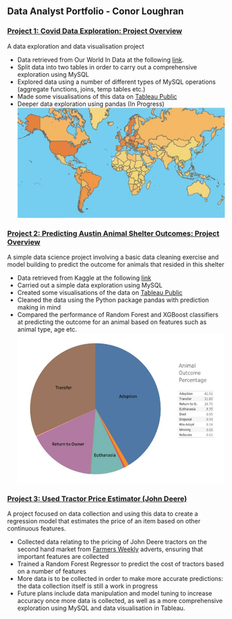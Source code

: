 ## Data Analyst Portfolio - Conor Loughran

### [Project 1: Covid Data Exploration: Project Overview](https://github.com/loughrc/CovidData)
A data exploration and data visualisation project
- Data retrieved from Our World In Data at the following [link](https://ourworldindata.org/covid-deaths).
- Split data into two tables in order to carry out a comprehensive exploration using MySQL
- Explored data using a number of different types of MySQL operations (aggregate functions, joins, temp tables etc.)
- Made some visualisations of this data on [Tableau Public](https://public.tableau.com/profile/conor.loughran#!/vizhome/Covid_Information_Worldwide/Dashboard1)
- Deeper data exploration using pandas (In Progress)
![](/images/covid_world.jpg)

### [Project 2: Predicting Austin Animal Shelter Outcomes: Project Overview](https://github.com/loughrc/Austin_Animal_Shelter)
A simple data science project involving a basic data cleaning exercise and model building to predict the outcome for animals that resided in this shelter
- Data retrieved from Kaggle at the following [link](https://www.kaggle.com/aaronschlegel/austin-animal-center-shelter-outcomes-and?select=aac_shelter_outcomes.csv)
- Carried out a simple data exploration using MySQL
- Created some visualisations of the data on [Tableau Public](https://public.tableau.com/profile/conor.loughran#!/vizhome/Austin_Animal_Shelter/Dashboard1)
- Cleaned the data using the Python package pandas with prediction making in mind
- Compared the performance of Random Forest and XGBoost classifiers at predicting the outcome for an animal based on features such as animal type, age etc.
![](/images/austin_outcomes.jpg)

### [Project 3: Used Tractor Price Estimator (John Deere)](https://github.com/loughrc/JohnDeereData)
A project focused on data collection and using this data to create a regression model that estimates the price of an item based on other continuous features.
- Collected data relating to the pricing of John Deere tractors on the second hand market from [Farmers Weekly](https://classified.fwi.co.uk/used/a-Tractors/24/) adverts, ensuring that important features are collected
- Trained a Random Forest Regressor to predict the cost of tractors based on a number of features
- More data is to be collected in order to make more accurate predictions: the data collection itself is still a work in progress
- Future plans include data manipulation and model tuning to increase accuracy once more data is collected, as well as a more comprehensive exploration using MySQL and data visualisation in Tableau.
